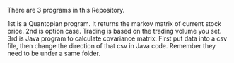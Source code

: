 There are 3 programs in this Repository.

  1st is a Quantopian program. It returns the markov matrix of current stock price.
  2nd is option case. Trading is based on the trading volume you set.
  3rd is Java program to calculate covariance matrix. First put data into a csv file, then change the direction of that csv in Java code. Remember they need to be under a same folder.

